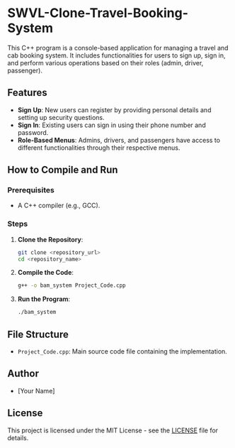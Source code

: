 # SWVL-Clone-Travel-Booking-System

This C++ program is a console-based application for managing a travel and cab booking system. It includes functionalities for users to sign up, sign in, and perform various operations based on their roles (admin, driver, passenger).

## Features

- **Sign Up**: New users can register by providing personal details and setting up security questions.
- **Sign In**: Existing users can sign in using their phone number and password.
- **Role-Based Menus**: Admins, drivers, and passengers have access to different functionalities through their respective menus.

## How to Compile and Run

### Prerequisites

- A C++ compiler (e.g., GCC).

### Steps

1. **Clone the Repository**:
    ```sh
    git clone <repository_url>
    cd <repository_name>
    ```

2. **Compile the Code**:
    ```sh
    g++ -o bam_system Project_Code.cpp
    ```

3. **Run the Program**:
    ```sh
    ./bam_system
    ```

## File Structure

- `Project_Code.cpp`: Main source code file containing the implementation.

## Author

- [Your Name]

## License

This project is licensed under the MIT License - see the [LICENSE](LICENSE) file for details.
